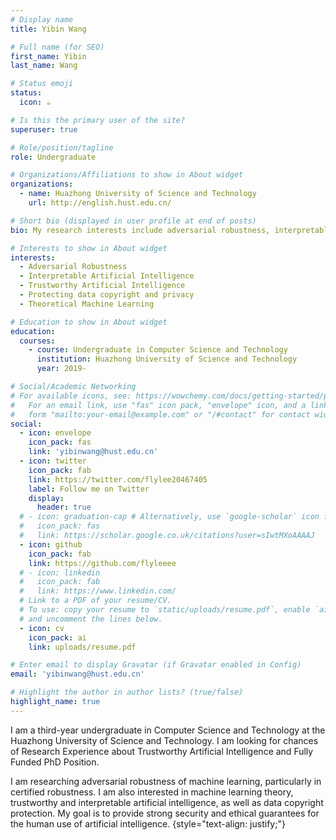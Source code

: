 ```yaml
---
# Display name
title: Yibin Wang

# Full name (for SEO)
first_name: Yibin
last_name: Wang

# Status emoji
status:
  icon: ☕️

# Is this the primary user of the site?
superuser: true

# Role/position/tagline
role: Undergraduate 

# Organizations/Affiliations to show in About widget
organizations:
  - name: Huazhong University of Science and Technology
    url: http://english.hust.edu.cn/

# Short bio (displayed in user profile at end of posts)
bio: My research interests include adversarial robustness, interpretable and trustworthy artificial intelligence.

# Interests to show in About widget
interests:
  - Adversarial Robustness
  - Interpretable Artificial Intelligence
  - Trustworthy Artificial Intelligence
  - Protecting data copyright and privacy
  - Theoretical Machine Learning

# Education to show in About widget
education:
  courses:
    - course: Undergraduate in Computer Science and Technology
      institution: Huazhong University of Science and Technology
      year: 2019-

# Social/Academic Networking
# For available icons, see: https://wowchemy.com/docs/getting-started/page-builder/#icons
#   For an email link, use "fas" icon pack, "envelope" icon, and a link in the
#   form "mailto:your-email@example.com" or "/#contact" for contact widget.
social:
  - icon: envelope
    icon_pack: fas
    link: 'yibinwang@hust.edu.cn'
  - icon: twitter
    icon_pack: fab
    link: https://twitter.com/flylee20467405
    label: Follow me on Twitter
    display:
      header: true
  # - icon: graduation-cap # Alternatively, use `google-scholar` icon from `ai` icon pack
  #   icon_pack: fas
  #   link: https://scholar.google.co.uk/citations?user=sIwtMXoAAAAJ
  - icon: github
    icon_pack: fab
    link: https://github.com/flyleeee
  # - icon: linkedin
  #   icon_pack: fab
  #   link: https://www.linkedin.com/
  # Link to a PDF of your resume/CV.
  # To use: copy your resume to `static/uploads/resume.pdf`, enable `ai` icons in `params.yaml`,
  # and uncomment the lines below.
  - icon: cv
    icon_pack: ai
    link: uploads/resume.pdf

# Enter email to display Gravatar (if Gravatar enabled in Config)
email: 'yibinwang@hust.edu.cn'

# Highlight the author in author lists? (true/false)
highlight_name: true
---
```

 
I am a third-year undergraduate in Computer Science and Technology at the Huazhong University of Science and Technology. I am looking for chances of Research Experience about Trustworthy Artificial Intelligence and Fully Funded PhD Position. 

I am researching adversarial robustness of machine learning, particularly in certified robustness. I am also interested in machine learning theory, trustworthy and interpretable artificial intelligence, as well as data copyright protection. My goal is to provide strong security and ethical guarantees for the human use of artificial intelligence.
{style="text-align: justify;"}
